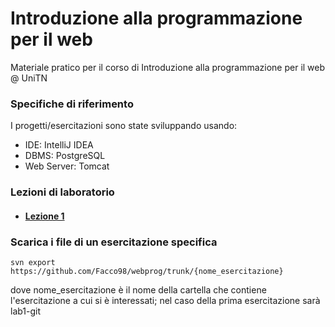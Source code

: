 # Introduzione alla programmazione per il web
Materiale pratico per il corso di Introduzione alla programmazione per il web @ UniTN

### Specifiche di riferimento
I progetti/esercitazioni sono state sviluppando usando:  
  * IDE: IntelliJ IDEA
  * DBMS: PostgreSQL
  * Web Server: Tomcat
  
### Lezioni di laboratorio
  * #### [Lezione 1](https://Facco98.github.io/webprog/lab01)

### Scarica i file di un esercitazione specifica

```shell
svn export https://github.com/Facco98/webprog/trunk/{nome_esercitazione}
```

dove nome_esercitazione è il nome della cartella che contiene l'esercitazione a cui si è interessati; nel caso della prima esercitazione sarà lab1-git
